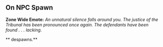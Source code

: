 #  


## On NPC Spawn

**Zone Wide Emote:** <span class="text-warning">*An unnatural silence falls around you.  The justice of the Tribunal has been pronounced once again.  The defendants have been found . . . lacking.*</span>

**  despawns.**